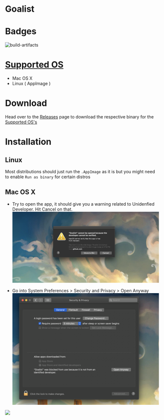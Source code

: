 # Goalist


# Badges

![build-artifacts](https://github.com/barelyhuman/goalist/workflows/build-artifacts/badge.svg)


# [Supported OS](#supported-os)

- Mac OS X 
- Linux ( AppImage )


# Download 

Head over to the [Releases](https://github.com/barelyhuman/goalist/releases) page to download the respective binary for the [Supported OS's](#supported-os)

# Installation

## Linux
   Most distributions should just run the `.AppImage` as it is but you might need to enable `Run as binary` for certain distros

## Mac OS X 
   - Try to open the app, it should give you a warning related to Unidenfied Developer. Hit Cancel on that.
    ![](./static-assets/unidentified-developer.png)

   - Go into System Preferences > Security and Privacy > Open Anyway
    ![](./static-assets/system-preferences.png)


<a href="https://www.buymeacoffee.com/barelyhuman"><img src="https://img.buymeacoffee.com/button-api/?text=Buy me a coffee&emoji=&slug=barelyhuman&button_colour=000000&font_colour=ffffff&font_family=Inter&outline_colour=ffffff&coffee_colour=FFDD00"></a>



